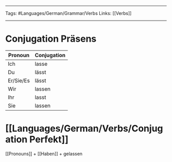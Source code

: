 ___
Tags: #Languages/German/Grammar/Verbs 
Links: [[Verbs]]
___
# Conjugation Präsens
Pronoun|Conjugation
------------ | ------------
Ich | lasse
Du | lässt
Er/Sie/Es | lässt
Wir | lassen
Ihr | lasst
Sie | lassen


# [[Languages/German/Verbs/Conjugation Perfekt]]
[[Pronouns]] + [[Haben]] + gelassen